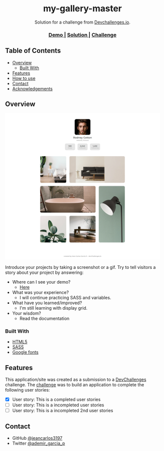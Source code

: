 <!-- Please update value in the {}  -->

<h1 align="center">my-gallery-master</h1>

<div align="center">
   Solution for a challenge from  <a href="http://devchallenges.io" target="_blank">Devchallenges.io</a>.
</div>

<div align="center">
  <h3>
    <a href="https://jeancarlos3197.github.io/challenges_Frontend/my-gallery-master/">
      Demo
    </a>
    <span> | </span>
    <a href="https://github.com/jeancarlos3197/challenges_Frontend/tree/main/my-gallery-master">
      Solution
    </a>
    <span> | </span>
    <a href="https://devchallenges.io/challenges/gcbWLxG6wdennelX7b8I">
      Challenge
    </a>
  </h3>
</div>

<!-- TABLE OF CONTENTS -->

## Table of Contents

- [Overview](#overview)
  - [Built With](#built-with)
- [Features](#features)
- [How to use](#how-to-use)
- [Contact](#contact)
- [Acknowledgements](#acknowledgements)

<!-- OVERVIEW -->

## Overview

![screenshot](https://github.com/jeancarlos3197/challenges_Frontend/blob/main/my-gallery-master/img/fullpage.png)

Introduce your projects by taking a screenshot or a gif. Try to tell visitors a story about your project by answering:

- Where can I see your demo?
  - [Here](https://jeancarlos3197.github.io/challenges_Frontend/my-gallery-master/)
- What was your experience?
  - I will continue practicing SASS and variables.
- What have you learned/improved?
  - I'm still learning with display grid.
- Your wisdom?
  - Read the documentation

### Built With

<!-- This section should list any major frameworks that you built your project using. Here are a few examples.-->

- [HTML5](https://developer.mozilla.org/es/docs/Web/HTML)
- [SASS](https://sass-lang.com/)
- [Google fonts](https://google.github.io/material-design-icons/)

## Features

<!-- List the features of your application or follow the template. Don't share the figma file here :) -->

This application/site was created as a submission to a [DevChallenges](https://devchallenges.io/challenges) challenge. The [challenge](https://devchallenges.io/challenges/TtUjDt19eIHxNQ4n5jps) was to build an application to complete the following user stories:

- [x] User story: This is a completed user stories
- [ ] User story: This is a incompleted user stories
- [ ] User story: This is a incompleted 2nd user stories

<!-- ## Acknowledgements -->

<!-- This section should list any articles or add-ons/plugins that helps you to complete the project. This is optional but it will help you in the future. For exmpale -->

<!-- - [Steps to replicate a design with only HTML and CSS](https://devchallenges-blogs.web.app/how-to-replicate-design/)
- [Node.js](https://nodejs.org/)
- [Marked - a markdown parser](https://github.com/chjj/marked) -->

## Contact

- GitHub [@jeancarlos3197](https://github.com/jeancarlos3197)
- Twitter [@ademir_garcia_p](https://twitter.com/ademir_garcia_p)
